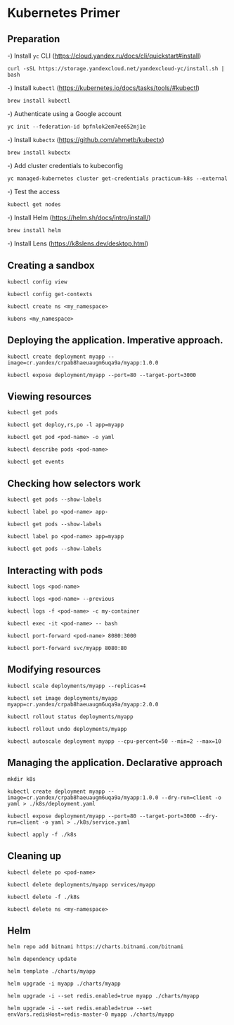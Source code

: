 # Kubernetes Primer

## Preparation

-) Install `yc` CLI (https://cloud.yandex.ru/docs/cli/quickstart#install)

```
curl -sSL https://storage.yandexcloud.net/yandexcloud-yc/install.sh | bash
```

-) Install `kubectl` (https://kubernetes.io/docs/tasks/tools/#kubectl)

```
brew install kubectl
```

-) Authenticate using a Google account

```
yc init --federation-id bpfnlok2em7ee652mj1e
```

-) Install `kubectx` (https://github.com/ahmetb/kubectx)

```
brew install kubectx
```

-) Add cluster credentials to kubeconfig

```
yc managed-kubernetes cluster get-credentials practicum-k8s --external
```

-) Test the access

```
kubectl get nodes
```

-) Install Helm (https://helm.sh/docs/intro/install/)

```
brew install helm
```

-) Install Lens (https://k8slens.dev/desktop.html)

## Creating a sandbox

```
kubectl config view

kubectl config get-contexts

kubectl create ns <my_namespace>

kubens <my_namespace>
```

## Deploying the application. Imperative approach.

```
kubectl create deployment myapp --image=cr.yandex/crpab8haeuaugm6uqa9a/myapp:1.0.0

kubectl expose deployment/myapp --port=80 --target-port=3000
```

## Viewing resources

```
kubectl get pods

kubectl get deploy,rs,po -l app=myapp

kubectl get pod <pod-name> -o yaml

kubectl describe pods <pod-name>

kubectl get events
```

## Checking how selectors work

```
kubectl get pods --show-labels

kubectl label po <pod-name> app-

kubectl get pods --show-labels

kubectl label po <pod-name> app=myapp

kubectl get pods --show-labels
```

## Interacting with pods

```
kubectl logs <pod-name>

kubectl logs <pod-name> --previous

kubectl logs -f <pod-name> -c my-container

kubectl exec -it <pod-name> -- bash

kubectl port-forward <pod-name> 8080:3000

kubectl port-forward svc/myapp 8080:80
```

## Modifying resources

```
kubectl scale deployments/myapp --replicas=4

kubectl set image deployments/myapp myapp=cr.yandex/crpab8haeuaugm6uqa9a/myapp:2.0.0

kubectl rollout status deployments/myapp

kubectl rollout undo deployments/myapp

kubectl autoscale deployment myapp --cpu-percent=50 --min=2 --max=10
```

## Managing the application. Declarative approach

```
mkdir k8s

kubectl create deployment myapp --image=cr.yandex/crpab8haeuaugm6uqa9a/myapp:1.0.0 --dry-run=client -o yaml > ./k8s/deployment.yaml

kubectl expose deployment/myapp --port=80 --target-port=3000 --dry-run=client -o yaml > ./k8s/service.yaml

kubectl apply -f ./k8s
```

## Cleaning up

```
kubectl delete po <pod-name>

kubectl delete deployments/myapp services/myapp

kubectl delete -f ./k8s

kubectl delete ns <my-namespace>
```

## Helm

```
helm repo add bitnami https://charts.bitnami.com/bitnami

helm dependency update

helm template ./charts/myapp

helm upgrade -i myapp ./charts/myapp

helm upgrade -i --set redis.enabled=true myapp ./charts/myapp

helm upgrade -i --set redis.enabled=true --set envVars.redisHost=redis-master-0 myapp ./charts/myapp
```